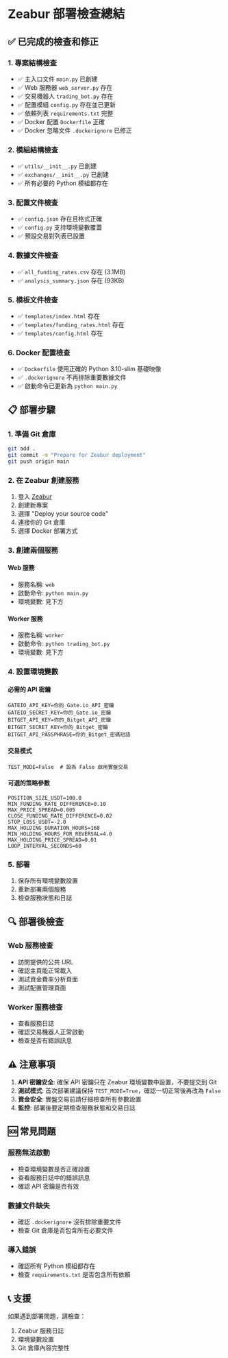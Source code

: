 # Zeabur 部署檢查總結

## ✅ 已完成的檢查和修正

### 1. 專案結構檢查
- ✅ 主入口文件 `main.py` 已創建
- ✅ Web 服務器 `web_server.py` 存在
- ✅ 交易機器人 `trading_bot.py` 存在
- ✅ 配置模組 `config.py` 存在並已更新
- ✅ 依賴列表 `requirements.txt` 完整
- ✅ Docker 配置 `Dockerfile` 正確
- ✅ Docker 忽略文件 `.dockerignore` 已修正

### 2. 模組結構檢查
- ✅ `utils/__init__.py` 已創建
- ✅ `exchanges/__init__.py` 已創建
- ✅ 所有必要的 Python 模組都存在

### 3. 配置文件檢查
- ✅ `config.json` 存在且格式正確
- ✅ `config.py` 支持環境變數覆蓋
- ✅ 預設交易對列表已設置

### 4. 數據文件檢查
- ✅ `all_funding_rates.csv` 存在 (3.1MB)
- ✅ `analysis_summary.json` 存在 (93KB)

### 5. 模板文件檢查
- ✅ `templates/index.html` 存在
- ✅ `templates/funding_rates.html` 存在
- ✅ `templates/config.html` 存在

### 6. Docker 配置檢查
- ✅ `Dockerfile` 使用正確的 Python 3.10-slim 基礎映像
- ✅ `.dockerignore` 不再排除重要數據文件
- ✅ 啟動命令已更新為 `python main.py`

## 📋 部署步驟

### 1. 準備 Git 倉庫
```bash
git add .
git commit -m "Prepare for Zeabur deployment"
git push origin main
```

### 2. 在 Zeabur 創建服務
1. 登入 [Zeabur](https://zeabur.com/)
2. 創建新專案
3. 選擇 "Deploy your source code"
4. 連接你的 Git 倉庫
5. 選擇 Docker 部署方式

### 3. 創建兩個服務

#### Web 服務
- 服務名稱: `web`
- 啟動命令: `python main.py`
- 環境變數: 見下方

#### Worker 服務
- 服務名稱: `worker`
- 啟動命令: `python trading_bot.py`
- 環境變數: 見下方

### 4. 設置環境變數

#### 必需的 API 密鑰
```
GATEIO_API_KEY=你的_Gate.io_API_密鑰
GATEIO_SECRET_KEY=你的_Gate.io_密鑰
BITGET_API_KEY=你的_Bitget_API_密鑰
BITGET_SECRET_KEY=你的_Bitget_密鑰
BITGET_API_PASSPHRASE=你的_Bitget_密碼短語
```

#### 交易模式
```
TEST_MODE=False  # 設為 False 啟用實盤交易
```

#### 可選的策略參數
```
POSITION_SIZE_USDT=100.0
MIN_FUNDING_RATE_DIFFERENCE=0.10
MAX_PRICE_SPREAD=0.005
CLOSE_FUNDING_RATE_DIFFERENCE=0.02
STOP_LOSS_USDT=-2.0
MAX_HOLDING_DURATION_HOURS=168
MIN_HOLDING_HOURS_FOR_REVERSAL=4.0
MAX_HOLDING_PRICE_SPREAD=0.01
LOOP_INTERVAL_SECONDS=60
```

### 5. 部署
1. 保存所有環境變數設置
2. 重新部署兩個服務
3. 檢查服務狀態和日誌

## 🔍 部署後檢查

### Web 服務檢查
- 訪問提供的公共 URL
- 確認主頁能正常載入
- 測試資金費率分析頁面
- 測試配置管理頁面

### Worker 服務檢查
- 查看服務日誌
- 確認交易機器人正常啟動
- 檢查是否有錯誤訊息

## ⚠️ 注意事項

1. **API 密鑰安全**: 確保 API 密鑰只在 Zeabur 環境變數中設置，不要提交到 Git
2. **測試模式**: 首次部署建議保持 `TEST_MODE=True`，確認一切正常後再改為 `False`
3. **資金安全**: 實盤交易前請仔細檢查所有參數設置
4. **監控**: 部署後要定期檢查服務狀態和交易日誌

## 🆘 常見問題

### 服務無法啟動
- 檢查環境變數是否正確設置
- 查看服務日誌中的錯誤訊息
- 確認 API 密鑰是否有效

### 數據文件缺失
- 確認 `.dockerignore` 沒有排除重要文件
- 檢查 Git 倉庫是否包含所有必要文件

### 導入錯誤
- 確認所有 Python 模組都存在
- 檢查 `requirements.txt` 是否包含所有依賴

## 📞 支援

如果遇到部署問題，請檢查：
1. Zeabur 服務日誌
2. 環境變數設置
3. Git 倉庫內容完整性 